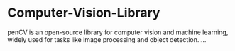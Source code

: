 # Computer-Vision-Library
penCV is an open-source library for computer vision and machine learning, widely used for tasks like image processing and object detection.....
